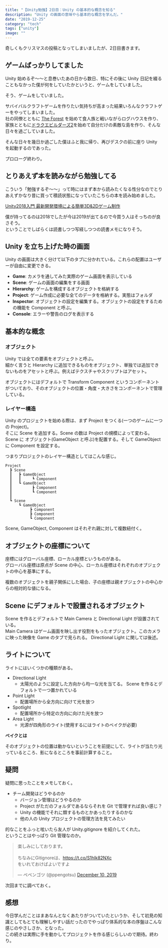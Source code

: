 ```yaml
---
title: "【Unity勉強】2日目：Unity の基本的な概念を知る"
description: "Unity の画面の意味やら基本的な概念を学んだ。"
date: "2019-12-25"
category: "tech"
tags: ["unity"]
image: ""
---
```


奇しくもクリスマスの投稿となってしまいましたが、2日目書きます。

## ゲームばっかりしてました

Unity 始めるぞ〜〜と息巻いたあの日から数日、特にその後に Unity 日記を綴ることもなかった僕が何をしていたかというと、ゲームをしていました。

そう、ゲームをしていました。

サバイバルクラフトゲームを作りたい気持ちが高まった結果いろんなクラフトゲーをやってしまいました。  
社の同僚とともに [The Forest](https://store.steampowered.com/agecheck/app/242760/?l=japanese) を始めて食人族と戦いながらログハウスを作り、家族とともに[ドラクエビルダーズ2](http://www.dragonquest.jp/builders2/)を始めて自分だけの素敵な島を作り、そんな日々を過ごしていました。

そんな日々を幾日か過ごした僕はふと我に帰り、再びデスクの前に座り Unity を起動するのであった。

プロローグ終わり。

## とりあえず本を読みながら勉強してる

こういう「勉強するぞ〜〜」って時にはまず本から読みたくなる性分なのでとりあえずかなり昔に買って積読状態になっていたこちらの本を読み始めました。

[Unity2018入門 最新開発環境による簡単3D&2Dゲーム制作](https://www.amazon.co.jp/dp/4797397667)

僕が持ってるのは2018でしたが今は2019が出てるので今買う人はそっちのが良さそう。  
ということでしばらくは読書しつつ写経しつつの読書メモになりそう。

## Unity を立ち上げた時の画面

Unity の画面は大きく分けて以下のタブに分かれている。これらの配置はユーザーが自由に変更できる。

- **Game**: カメラを通してみた実際のゲーム画面を表示している
- **Scene**: ゲームの画面の編集をする画面
- **Hierarchy**: ゲームを構成するオブジェクトを格納する
- **Project**: ゲーム作成に必要な全てのデータを格納する。実態はフォルダ
- **Inspector**: オブジェクトの設定を編集する。オブジェクトの設定をするための機能を Component と呼ぶ。
- **Console**: エラーや警告のログを表示する

## 基本的な概念

### オブジェクト

Unity では全ての要素をオブジェクトと呼ぶ。  
細かく言うと Hierarchy に追加できるものをオブジェクト、単独では追加できないものをアセットと呼ぶ。例えばテクスチャやスクリプトはアセット。

オブジェクトにはデフォルトで Transform Component というコンポーネントがついており、そのオブジェクトの位置・角度・大きさをコンポーネントで管理している。


### レイヤー構造

Unity のプロジェクトを始める際は、まず Project をつくる(一つのゲームに一つの Project)。  
そこに Scene を追加する。Scene の数は Project の規模によって変わる。  
Scene に オブジェクト(GameObject と呼ぶ)を配置する。そして GameObject に Component を設定する。

つまりプロジェクトのレイヤー構造としてはこんな感じ。

```
Project
  ┣ Scene
  ┃   ┣ GameObject
  ┃   ┃     ┗ Component
  ┃   ┗ GameObject
  ┃         ┣ Component
  ┃         ┗ Component
  ┃
  ┗ Scene
      ┗ GameObject
           ┣ Component
           ┣ Component
           ┗ Component
```

Scene, GameObject, Component はそれぞれ親に対して複数紐付く。

## オブジェクトの座標について

座標にはグローバル座標、ローカル座標というものがある。  
グローバル座標は原点が Scene の中心、ローカル座標はそれぞれのオブジェクトの中心を基準にする。

複数のオブジェクトを親子関係にした場合、子の座標は親オブジェクトの中心からの相対的な値になる。

## Scene にデフォルトで設置されるオブジェクト

Scene を作るとデフォルトで Main Camera と Directional Light が設置されている。  
Main Camera はゲーム画面を映し出す役割をもったオブジェクト。このカメラに映った映像を Game のタブで見られる。 Directional Light に関しては後述。

## ライトについて

ライトにはいくつかの種類がある。

- Directional Light
  - 太陽光のように設定した方向から均一な光を当てる。 Scene を作るとデフォルトで一つ置かれている
- Point Light
  - 配置場所から全方向に向けて光を放つ
- Spotlight
  - 配置場所から特定の方向に向けた光を放つ
- Area Light
  - 光源が四角形のライト(使用するにはライトのベイクが必要)

**ベイクとは**

そのオブジェクトの位置は動かないということを前提にして、ライトが当たり光っているところ、影になるところを事前計算すること。

## 疑問

疑問に思ったことをメモしておく。

- チーム開発はどうやるのか
  - バージョン管理はどうやるのか
  - Project がただのフォルダであるならそれを Git で管理すれば良い感じ？
  - Unity の機能でそれに類するものとかあったりするのかな
  - 他の人の Unity プロジェクトの管理方法を見てみたい

的なことをふっと呟いたら友人が Unity.gitignore を紹介してくれた。  
ということはやっぱり Git 管理なのか。

<blockquote class="twitter-tweet"><p lang="ja" dir="ltr">楽しみにしております。<br><br>ちなみにGitignoreは、<a href="https://t.co/S1hlk82NXc">https://t.co/S1hlk82NXc</a><br>をいれておけばよいですよ</p>&mdash; ぺペンゴツ (@ppengotsu) <a href="https://twitter.com/ppengotsu/status/1204205117982953472?ref_src=twsrc%5Etfw">December 10, 2019</a></blockquote> <script async src="https://platform.twitter.com/widgets.js" charset="utf-8"></script>

次回までに調べておく。

## 感想

今日学んだことはまあなんとなくあたりがついていたというか、そして初見の知識としてもとても理解しやすい話だったのでやっぱり体系的な本の序盤はこんな感じのやさしさか、となった。  
この続きは実際に手を動かしてプロジェクトを作る感じらしいので期待。終わり。
